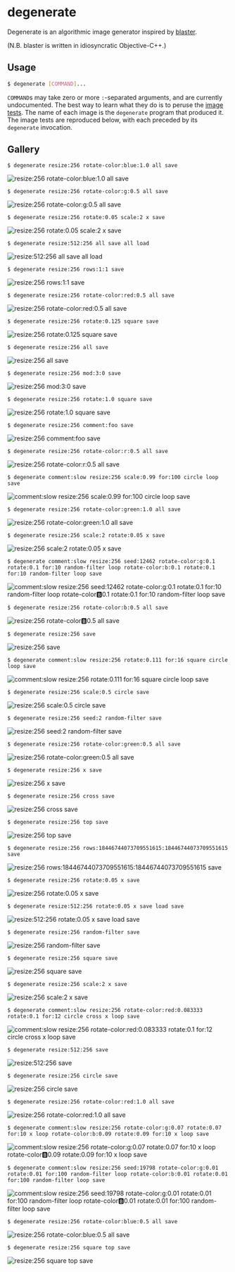 # degenerate

Degenerate is an algorithmic image generator inspired by
[blaster](https://github.com/casey/blaster).

(N.B. blaster is written in idiosyncratic Objective-C++.)

## Usage

```bash
$ degenerate [COMMAND]...
```

`COMMAND`s may take zero or more `:`-separated arguments, and are currently
undocumented. The best way to learn what they do is to peruse the [image
tests](images). The name of each image is the `degenerate` program that
produced it. The image tests are reproduced below, with each preceded by its
`degenerate` invocation.

## Gallery

```
$ degenerate resize:256 rotate-color:blue:1.0 all save
```
![resize:256 rotate-color:blue:1.0 all save](images/resize%3A256%20rotate-color%3Ablue%3A1.0%20all%20save.png)

```
$ degenerate resize:256 rotate-color:g:0.5 all save
```
![resize:256 rotate-color:g:0.5 all save](images/resize%3A256%20rotate-color%3Ag%3A0.5%20all%20save.png)

```
$ degenerate resize:256 rotate:0.05 scale:2 x save
```
![resize:256 rotate:0.05 scale:2 x save](images/resize%3A256%20rotate%3A0.05%20scale%3A2%20x%20save.png)

```
$ degenerate resize:512:256 all save all load
```
![resize:512:256 all save all load](images/resize%3A512%3A256%20all%20save%20all%20load.png)

```
$ degenerate resize:256 rows:1:1 save
```
![resize:256 rows:1:1 save](images/resize%3A256%20rows%3A1%3A1%20save.png)

```
$ degenerate resize:256 rotate-color:red:0.5 all save
```
![resize:256 rotate-color:red:0.5 all save](images/resize%3A256%20rotate-color%3Ared%3A0.5%20all%20save.png)

```
$ degenerate resize:256 rotate:0.125 square save
```
![resize:256 rotate:0.125 square save](images/resize%3A256%20rotate%3A0.125%20square%20save.png)

```
$ degenerate resize:256 all save
```
![resize:256 all save](images/resize%3A256%20all%20save.png)

```
$ degenerate resize:256 mod:3:0 save
```
![resize:256 mod:3:0 save](images/resize%3A256%20mod%3A3%3A0%20save.png)

```
$ degenerate resize:256 rotate:1.0 square save
```
![resize:256 rotate:1.0 square save](images/resize%3A256%20rotate%3A1.0%20square%20save.png)

```
$ degenerate resize:256 comment:foo save
```
![resize:256 comment:foo save](images/resize%3A256%20comment%3Afoo%20save.png)

```
$ degenerate resize:256 rotate-color:r:0.5 all save
```
![resize:256 rotate-color:r:0.5 all save](images/resize%3A256%20rotate-color%3Ar%3A0.5%20all%20save.png)

```
$ degenerate comment:slow resize:256 scale:0.99 for:100 circle loop save
```
![comment:slow resize:256 scale:0.99 for:100 circle loop save](images/comment%3Aslow%20resize%3A256%20scale%3A0.99%20for%3A100%20circle%20loop%20save.png)

```
$ degenerate resize:256 rotate-color:green:1.0 all save
```
![resize:256 rotate-color:green:1.0 all save](images/resize%3A256%20rotate-color%3Agreen%3A1.0%20all%20save.png)

```
$ degenerate resize:256 scale:2 rotate:0.05 x save
```
![resize:256 scale:2 rotate:0.05 x save](images/resize%3A256%20scale%3A2%20rotate%3A0.05%20x%20save.png)

```
$ degenerate comment:slow resize:256 seed:12462 rotate-color:g:0.1 rotate:0.1 for:10 random-filter loop rotate-color:b:0.1 rotate:0.1 for:10 random-filter loop save
```
![comment:slow resize:256 seed:12462 rotate-color:g:0.1 rotate:0.1 for:10 random-filter loop rotate-color:b:0.1 rotate:0.1 for:10 random-filter loop save](images/comment%3Aslow%20resize%3A256%20seed%3A12462%20rotate-color%3Ag%3A0.1%20rotate%3A0.1%20for%3A10%20random-filter%20loop%20rotate-color%3Ab%3A0.1%20rotate%3A0.1%20for%3A10%20random-filter%20loop%20save.png)

```
$ degenerate resize:256 rotate-color:b:0.5 all save
```
![resize:256 rotate-color:b:0.5 all save](images/resize%3A256%20rotate-color%3Ab%3A0.5%20all%20save.png)

```
$ degenerate resize:256 save
```
![resize:256 save](images/resize%3A256%20save.png)

```
$ degenerate comment:slow resize:256 rotate:0.111 for:16 square circle loop save
```
![comment:slow resize:256 rotate:0.111 for:16 square circle loop save](images/comment%3Aslow%20resize%3A256%20rotate%3A0.111%20for%3A16%20square%20circle%20loop%20save.png)

```
$ degenerate resize:256 scale:0.5 circle save
```
![resize:256 scale:0.5 circle save](images/resize%3A256%20scale%3A0.5%20circle%20save.png)

```
$ degenerate resize:256 seed:2 random-filter save
```
![resize:256 seed:2 random-filter save](images/resize%3A256%20seed%3A2%20random-filter%20save.png)

```
$ degenerate resize:256 rotate-color:green:0.5 all save
```
![resize:256 rotate-color:green:0.5 all save](images/resize%3A256%20rotate-color%3Agreen%3A0.5%20all%20save.png)

```
$ degenerate resize:256 x save
```
![resize:256 x save](images/resize%3A256%20x%20save.png)

```
$ degenerate resize:256 cross save
```
![resize:256 cross save](images/resize%3A256%20cross%20save.png)

```
$ degenerate resize:256 top save
```
![resize:256 top save](images/resize%3A256%20top%20save.png)

```
$ degenerate resize:256 rows:18446744073709551615:18446744073709551615 save
```
![resize:256 rows:18446744073709551615:18446744073709551615 save](images/resize%3A256%20rows%3A18446744073709551615%3A18446744073709551615%20save.png)

```
$ degenerate resize:256 rotate:0.05 x save
```
![resize:256 rotate:0.05 x save](images/resize%3A256%20rotate%3A0.05%20x%20save.png)

```
$ degenerate resize:512:256 rotate:0.05 x save load save
```
![resize:512:256 rotate:0.05 x save load save](images/resize%3A512%3A256%20rotate%3A0.05%20x%20save%20load%20save.png)

```
$ degenerate resize:256 random-filter save
```
![resize:256 random-filter save](images/resize%3A256%20random-filter%20save.png)

```
$ degenerate resize:256 square save
```
![resize:256 square save](images/resize%3A256%20square%20save.png)

```
$ degenerate resize:256 scale:2 x save
```
![resize:256 scale:2 x save](images/resize%3A256%20scale%3A2%20x%20save.png)

```
$ degenerate comment:slow resize:256 rotate-color:red:0.083333 rotate:0.1 for:12 circle cross x loop save
```
![comment:slow resize:256 rotate-color:red:0.083333 rotate:0.1 for:12 circle cross x loop save](images/comment%3Aslow%20resize%3A256%20rotate-color%3Ared%3A0.083333%20rotate%3A0.1%20for%3A12%20circle%20cross%20x%20loop%20save.png)

```
$ degenerate resize:512:256 save
```
![resize:512:256 save](images/resize%3A512%3A256%20save.png)

```
$ degenerate resize:256 circle save
```
![resize:256 circle save](images/resize%3A256%20circle%20save.png)

```
$ degenerate resize:256 rotate-color:red:1.0 all save
```
![resize:256 rotate-color:red:1.0 all save](images/resize%3A256%20rotate-color%3Ared%3A1.0%20all%20save.png)

```
$ degenerate comment:slow resize:256 rotate-color:g:0.07 rotate:0.07 for:10 x loop rotate-color:b:0.09 rotate:0.09 for:10 x loop save
```
![comment:slow resize:256 rotate-color:g:0.07 rotate:0.07 for:10 x loop rotate-color:b:0.09 rotate:0.09 for:10 x loop save](images/comment%3Aslow%20resize%3A256%20rotate-color%3Ag%3A0.07%20rotate%3A0.07%20for%3A10%20x%20loop%20rotate-color%3Ab%3A0.09%20rotate%3A0.09%20for%3A10%20x%20loop%20save.png)

```
$ degenerate comment:slow resize:256 seed:19798 rotate-color:g:0.01 rotate:0.01 for:100 random-filter loop rotate-color:b:0.01 rotate:0.01 for:100 random-filter loop save
```
![comment:slow resize:256 seed:19798 rotate-color:g:0.01 rotate:0.01 for:100 random-filter loop rotate-color:b:0.01 rotate:0.01 for:100 random-filter loop save](images/comment%3Aslow%20resize%3A256%20seed%3A19798%20rotate-color%3Ag%3A0.01%20rotate%3A0.01%20for%3A100%20random-filter%20loop%20rotate-color%3Ab%3A0.01%20rotate%3A0.01%20for%3A100%20random-filter%20loop%20save.png)

```
$ degenerate resize:256 rotate-color:blue:0.5 all save
```
![resize:256 rotate-color:blue:0.5 all save](images/resize%3A256%20rotate-color%3Ablue%3A0.5%20all%20save.png)

```
$ degenerate resize:256 square top save
```
![resize:256 square top save](images/resize%3A256%20square%20top%20save.png)
